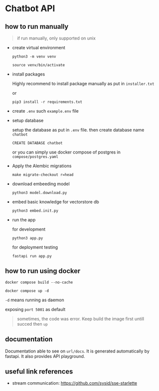# Chatbot API

## how to run manually

> if run manually, only supported on unix

- create virtual environment

  ```
  python3 -m venv venv

  source venv/bin/activate
  ```

- install packages

  Highly recommend to install package manually as put in `installer.txt`

  or

  ```
  pip3 install -r requirements.txt
  ```

- create `.env` such `example.env` file

- setup database

  setup the database as put in `.env` file. then create database name `chatbot`

  ```
  CREATE DATABASE chatbot
  ```

  or you can simply use docker compose of postgres in `compose/postgres.yaml`

- Apply the Alembic migrations

  ```
  make migrate-checkout r=head
  ```

- download embeeding model

  ```
  python3 model.download.py
  ```

- embed basic knowledge for vectorstore db

  ```
  python3 embed.init.py
  ```

- run the app

  for development

  ```
  python3 app.py
  ```

  for deployment testing

  ```
  fastapi run app.py
  ```

## how to run using docker

```
docker compose build --no-cache
```

```
docker compose up -d
```

`-d` means running as daemon

exposing `port 5001` as default

> sometimes, the code was error. Keep build the image first untill succed then `up`

## documentation

Documentation able to see on `url/docs`. It is generated automatically by fastapi. It also provides API playground.

## useful link references

- stream communication: https://github.com/sysid/sse-starlette
